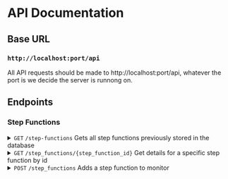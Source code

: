 # API Documentation

## Base URL

### **`http://localhost:port/api`**

All API requests should be made to http://localhost:port/api, whatever the port
is we decide the server is runnong on.

## Endpoints

### **Step Functions**

<details>
<summary>
<code>GET</code> <code>/step-functions</code> Gets all step functions 
previously stored in the database
</summary>

### Parameters

> None

### Responses

> | http code | content-type                     | response |
> | --------- | -------------------------------- | -------- |
> | `200`     | `application/json;charset=UTF-8` | JSON     |

### Example Responses

#### 200 Ok

```json
[
  {
    "step_function_id": 0,
    "name": "string",
    "comment": "string",
    "description": "string",
    "alias": "string",
    "asl": {} // json definition as an object
  }
]
```

</details>

<details>
<summary>
<code>GET</code> <code>/step_functions/{step_function_id}</code> Get details 
for a specific step function by id
</summary>

### Parameters

> | name             | type     | data type   | description                                  |
> | ---------------- | -------- | ----------- | -------------------------------------------- |
> | step_function_id | required | integer > 0 | unique id associated with this step function |

### Responses

> | http code | content-type                     | response |
> | --------- | -------------------------------- | -------- |
> | `200`     | `application/json;charset=UTF-8` | JSON     |
> | `400`     | `application/json;charset=UTF-8` | JSON     |
> | `404`     | `application/json;charset=UTF-8` | JSON     |

### Example Responses

#### 200 Ok

```json
{
  "step_function_id": 0,
  "name": "string",
  "comment": "string",
  "description": "string",
  "alias": "string",
  "asl": {} // json definition as an object
}
```

#### 400 Invalid Step Function Id

```json
{ "error": "Invalid step_function_id" }
```

#### 404 Step Function Not Found

```json
{
  "error": "No step function found"
}
```

</details>

<details>
<summary>
<code>POST</code> <code>/step_functions</code> Adds a step function to monitor
</summary>

### Parameters

> | name | type     | data type | description                                          |
> | ---- | -------- | --------- | ---------------------------------------------------- |
> | body | required | object    | the arn that corresponds to a specific state machine |

#### Example Value

```json
{ "arn": "arn:partition:service:region:account-id:resource-type:resource-id" }
```

### Responses

> | http code | content-type                     | response |
> | --------- | -------------------------------- | -------- |
> | `200`     | `application/json;charset=UTF-8` | JSON     |
> | `400`     | `application/json;charset=UTF-8` | JSON     |
> | `401`     | `application/json;charset=UTF-8` | JSON     |

### Example Responses

#### 200 Successfully added step function for monitoring

```json
{
  "step_function_id": 0,
  "name": "string",
  "comment": "string",
  "description": "string",
  "alias": "string",
  "asl": {} // json definition as an object
}
```

#### 400 Invalid ARN

```json
{ "error": "Invalid arn" }
```

#### 401 Unauthorized

```json
{ "error": "Unauthorized to access this arn" }
```

</details>
